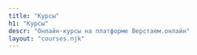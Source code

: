 ```yaml
---
title: "Курсы"
h1: "Курсы"
descr: "Онлайн-курсы на платформе Верстаем.онлайн"
layout: "courses.njk"
---
```

